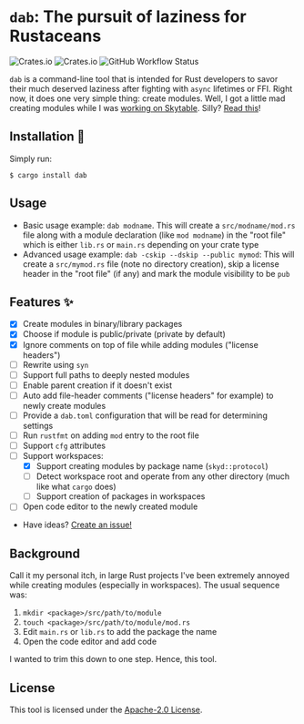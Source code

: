 # `dab`: The pursuit of laziness for Rustaceans

![Crates.io](https://img.shields.io/crates/v/dab?style=for-the-badge) ![Crates.io](https://img.shields.io/crates/l/dab?style=for-the-badge) ![GitHub Workflow Status](https://img.shields.io/github/workflow/status/ohsayan/dab/test?style=for-the-badge)

`dab` is a command-line tool that is intended for Rust developers to savor their much deserved laziness
after fighting with `async` lifetimes or FFI. Right now, it does one very simple thing: create modules.
Well, I got a little mad creating modules while I was [working on Skytable](https://github.com/skytable/skytable). Silly? [Read this](#background)!

## Installation 🚀

Simply run:

```shell
$ cargo install dab
```

## Usage

- Basic usage example: `dab modname`. This will create a `src/modname/mod.rs` file along with
  a module declaration (like `mod modname`) in the "root file" which is either `lib.rs`
  or `main.rs` depending on your crate type
- Advanced usage example: `dab -cskip --dskip --public mymod`: This will create a `src/mymod.rs`
  file (note no directory creation), skip a license header in the "root file" (if any) and mark
  the module visibility to be `pub`

## Features ✨

- [x] Create modules in binary/library packages
- [x] Choose if module is public/private (private by default)
- [x] Ignore comments on top of file while adding modules ("license headers")
- [ ] Rewrite using `syn`
- [ ] Support full paths to deeply nested modules
- [ ] Enable parent creation if it doesn't exist
- [ ] Auto add file-header comments ("license headers" for example) to newly create modules
- [ ] Provide a `dab.toml` configuration that will be read for determining settings
- [ ] Run `rustfmt` on adding `mod` entry to the root file
- [ ] Support `cfg` attributes
- [ ] Support workspaces:
  - [x] Support creating modules by package name (`skyd::protocol`)
  - [ ] Detect workspace root and operate from any other directory (much like what `cargo` does)
  - [ ] Support creation of packages in workspaces
- [ ] Open code editor to the newly created module
- Have ideas? [Create an issue!](https://github.com/skytable/dab/issues/new)

## Background

Call it my personal itch, in large Rust projects I've been extremely annoyed while creating modules (especially in workspaces). The usual sequence was:

1. `mkdir <package>/src/path/to/module`
2. `touch <package>/src/path/to/module/mod.rs`
3. Edit `main.rs` or `lib.rs` to add the package the name
4. Open the code editor and add code

I wanted to trim this down to one step. Hence, this tool.

## License

This tool is licensed under the [Apache-2.0 License](./LICENSE).
